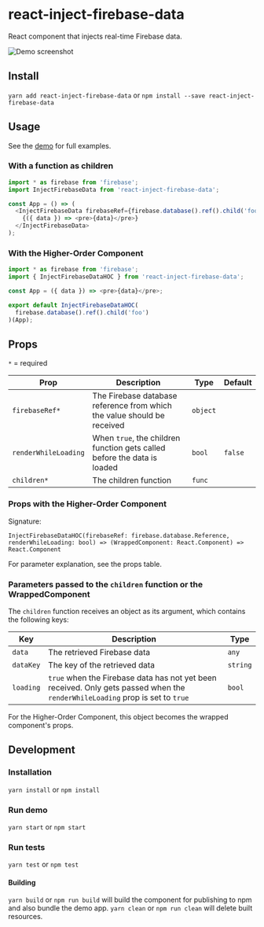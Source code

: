# react-inject-firebase-data
React component that injects real-time Firebase data.

![Demo screenshot](https://github.com/rafaelklaessen/react-inject-firebase-data/raw/master/screenshots/screenshot.png "Screenshot of the demo")

## Install
`yarn add react-inject-firebase-data` or `npm install --save react-inject-firebase-data`

## Usage
See the [demo](https://github.com/rafaelklaessen/react-inject-firebase-data/tree/master/demo/src) for full examples.

### With a function as children
```javascript
import * as firebase from 'firebase';
import InjectFirebaseData from 'react-inject-firebase-data';

const App = () => (
  <InjectFirebaseData firebaseRef={firebase.database().ref().child('foo')}>
    {({ data }) => <pre>{data}</pre>}
  </InjectFirebaseData>
);
```

### With the Higher-Order Component
```javascript
import * as firebase from 'firebase';
import { InjectFirebaseDataHOC } from 'react-inject-firebase-data';

const App = ({ data }) => <pre>{data}</pre>;

export default InjectFirebaseDataHOC(
  firebase.database().ref().child('foo')
)(App);
```

## Props
`*` = required

Prop | Description | Type | Default
---- | ----------- | ---- | -------
`firebaseRef*` | The Firebase database reference from which the value should be received | `object` |
`renderWhileLoading` | When `true`, the children function gets called before the data is loaded | `bool` | `false`
`children*` | The children function | `func` |

### Props with the Higher-Order Component
Signature:

`InjectFirebaseDataHOC(firebaseRef: firebase.database.Reference, renderWhileLoading: bool) => (WrappedComponent: React.Component) => React.Component`

For parameter explanation, see the props table.

### Parameters passed to the `children` function or the WrappedComponent
The `children` function receives an object as its argument, which contains the following keys:

Key | Description | Type
--- | ----------- | ----
`data` | The retrieved Firebase data | `any`
`dataKey` | The key of the retrieved data | `string`
`loading` | `true` when the Firebase data has not yet been received. Only gets passed when the `renderWhileLoading` prop is set to `true` | `bool`

For the Higher-Order Component, this object becomes the wrapped component's props.

## Development
### Installation
`yarn install` or `npm install`

### Run demo
`yarn start` or `npm start`

### Run tests
`yarn test` or `npm test`

#### Building
`yarn build` or `npm run build` will build the component for publishing to npm and also bundle the demo app.
`yarn clean` or `npm run clean` will delete built resources.
